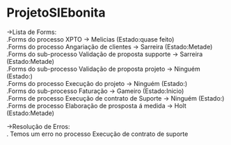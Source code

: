 # ProjetoSIEbonita

->Lista de Forms:  
.Forms do processo XPTO -> Melicias (Estado:quase feito)  
.Forms do processo Angariação de clientes -> Sarreira (Estado:Metade)  
.Forms do sub-processo Validação de proposta supporte -> Sarreira (Estado:Metade)  
.Forms do sub-processo Validação de proposta projeto -> Ninguém (Estado:)  
.Forms do processo Execução do projeto -> Ninguém (Estado:)  
.Forms do sub-processo Faturação -> Gameiro (Estado:Inicio)  
.Forms de processo Execução de contrato de Suporte -> Ninguém (Estado:)  
.Forms de processo Elaboração de prosposta á medida -> Holt (Estado:Metade)  
  
->Resolução de Erros:  
. Temos um erro no processo Execução de contrato de suporte
